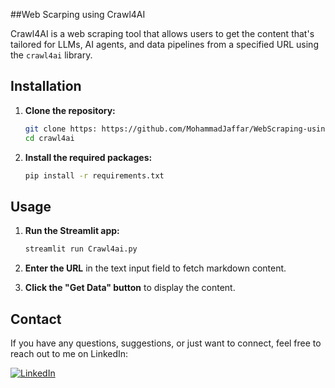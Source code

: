 ##Web Scarping using Crawl4AI

Crawl4AI is a web scraping tool that allows users to get the content that's tailored for LLMs, AI agents, and data pipelines from a specified URL  using the `crawl4ai` library.




## Installation

1. **Clone the repository:**

   ```bash
   git clone https: https://github.com/MohammadJaffar/WebScraping-using-crawl4ai.git
   cd crawl4ai
   ```

2. **Install the required packages:**

   ```bash
   pip install -r requirements.txt
   ```

## Usage

1. **Run the Streamlit app:**

   ```bash
   streamlit run Crawl4ai.py
   ```

2. **Enter the URL** in the text input field to fetch markdown content.

3. **Click the "Get Data" button** to display the content.


## Contact
If you have any questions, suggestions, or just want to connect, feel free to reach out to me on LinkedIn:

[![LinkedIn](https://img.shields.io/badge/LinkedIn-Connect-blue?style=for-the-badge&logo=linkedin)](https://www.linkedin.com/in/mohammad-alkhatim-9b1770266/)

